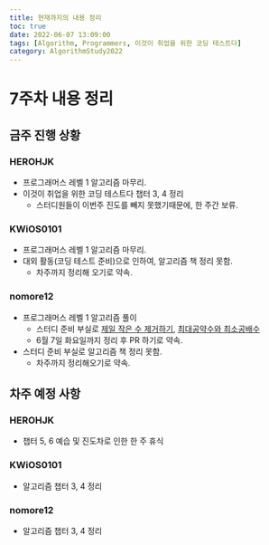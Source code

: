 ```yaml
---
title: 현재까지의 내용 정리
toc: true
date: 2022-06-07 13:09:00
tags: [Algorithm, Programmers, 이것이 취업을 위한 코딩 테스트다]
category: AlgorithmStudy2022
---
```


# 7주차 내용 정리
## 금주 진행 상황

### HEROHJK
* 프로그래머스 레벨 1 알고리즘 마무리.
* 이것이 취업을 위한 코딩 테스트다 챕터 3, 4 정리
  * 스터디원들이 이번주 진도를 빼지 못했기때문에, 한 주간 보류.

### KWiOS0101
* 프로그래머스 레벨 1 알고리즘 마무리.
* 대외 활동(코딩 테스트 준비)으로 인하여, 알고리즘 책 정리 못함.
  * 차주까지 정리해 오기로 약속.

### nomore12
* 프로그래머스 레벨 1 알고리즘 풀이
  * 스터디 준비 부실로 [제일 작은 수 제거하기](https://programmers.co.kr/learn/courses/30/lessons/12935), [최대공약수와 최소공배수](https://programmers.co.kr/learn/courses/30/lessons/12940)
  * 6월 7일 화요일까지 정리 후 PR 하기로 약속.
* 스터디 준비 부실로 알고리즘 책 정리 못함.
  * 차주까지 정리해오기로 약속.

## 차주 예정 사항

### HEROHJK
* 챕터 5, 6 예습 및 진도차로 인한 한 주 휴식

### KWiOS0101
* 알고리즘 챕터 3, 4 정리

### nomore12
* 알고리즘 챕터 3, 4 정리